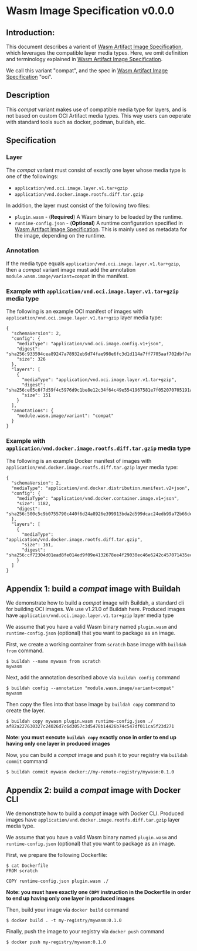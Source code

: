 
# Wasm Image Specification v0.0.0

## Introduction:

This document describes a varient of [Wasm Artifact Image Specification](spec.md), which leverages the compatible layer media types. Here, we omit definition and terminology explained in [Wasm Artifact Image Specification](spec.md). 

We call this variant "compat", and the spec in [Wasm Artifact Image Specification](spec.md) "oci".

## Description

This *compat* variant makes use of compatible media type for layers, and is not based on custom OCI Artifact media types. This way users can oeperate with standard tools such as docker, podman, buildah, etc.

## Specification

### Layer

The *compat* variant must consist of exactly one layer whose media type is one of the followings:
- `application/vnd.oci.image.layer.v1.tar+gzip`
- `application/vnd.docker.image.rootfs.diff.tar.gzip`

In addition, the layer must consist of the following two files:
- `plugin.wasm` - (**Required**) A Wasm binary to be loaded by the runtime.
- `runtime-config.json` - (**Optional**) A runtime configuration specified in [Wasm Artifact Image Specification](spec.md#Format). This is mainly used as metadata for the image, depending on the runtime.

### Annotation

If the media type equals `application/vnd.oci.image.layer.v1.tar+gzip`, then a *compat* variant image must add the annotation `module.wasm.image/variant=compat` in the manifest.

### Example with `application/vnd.oci.image.layer.v1.tar+gzip` media type

The following is an example OCI manifest of images with `application/vnd.oci.image.layer.v1.tar+gzip` layer media type:

```
{
  "schemaVersion": 2,
  "config": {
    "mediaType": "application/vnd.oci.image.config.v1+json",
    "digest": "sha256:933594cea89247a78932eb9d74fae998e6fc3d1d114a7ff7705aaf702dbf7edb",
    "size": 326
  },
  "layers": [
    {
      "mediaType": "application/vnd.oci.image.layer.v1.tar+gzip",
      "digest": "sha256:e05c6f7d59f4c5976d9c1be8e12c34f64c49e5541967581e7f052070705191ac",
      "size": 151
    }
  ],
  "annotations": {
    "module.wasm.image/variant": "compat"
  }
}
```

### Example with `application/vnd.docker.image.rootfs.diff.tar.gzip` media type

The following is an example Docker manifest of images with `application/vnd.docker.image.rootfs.diff.tar.gzip` layer media type:

```
{
  "schemaVersion": 2,
  "mediaType": "application/vnd.docker.distribution.manifest.v2+json",
  "config": {
    "mediaType": "application/vnd.docker.container.image.v1+json",
    "size": 1182,
    "digest": "sha256:500c5c9b0755790c440f6d24a8926e399913bda2d599dcac24edb99a72b66de7"
  },
  "layers": [
    {
      "mediaType": "application/vnd.docker.image.rootfs.diff.tar.gzip",
      "size": 161,
      "digest": "sha256:cf72304d01ead8fe014ed9f09e4132678ee4f29030ec46e6242c457071435ec3"
    }
  ]
}
```

## Appendix 1: build a *compat* image with Buildah

We demonstrate how to build a *compat* image with Buildah, a standard cli for building OCI images. We use v1.21.0 of Buildah here. Produced images have `application/vnd.oci.image.layer.v1.tar+gzip` layer media type

We assume that you have a valid Wasm binary named `plugin.wasm` and `runtime-config.json` (optional) that you want to package as an image.

First, we create a working container from `scratch` base image with `buildah from` command.

```
$ buildah --name mywasm from scratch
mywasm
```

Next, add the annotation described above via `buildah config` command

```
$ buildah config --annotation "module.wasm.image/variant=compat" mywasm
```

Then copy the files into that base image by `buildah copy` command to create the layer.

```
$ buildah copy mywasm plugin.wasm runtime-config.json ./
af82a227630327c24026d7c6d3057c3d5478b14426b74c547df011ca5f23d271
```

**Note: you must execute `buildah copy` exactly once in order to end up having only one layer in produced images**

Now, you can build a *compat* image and push it to your registry via `buildah commit` command

```
$ buildah commit mywasm docker://my-remote-registry/mywasm:0.1.0
```

## Appendix 2: build a *compat* image with Docker CLI

We demonstrate how to build a *compat* image with Docker CLI. Produced images have `application/vnd.docker.image.rootfs.diff.tar.gzip` layer media type.

We assume that you have a valid Wasm binary named `plugin.wasm` and `runtime-config.json` (optional) that you want to package as an image.

First, we prepare the following Dockerfile:

```
$ cat Dockerfile
FROM scratch

COPY runtime-config.json plugin.wasm ./
```

**Note: you must have exactly one `COPY` instruction in the Dockerfile in order to end up having only one layer in produced images**

Then, build your image via `docker build` command

```
$ docker build . -t my-registry/mywasm:0.1.0
```

Finally, push the image to your registry via `docker push` command

```
$ docker push my-registry/mywasm:0.1.0
```
